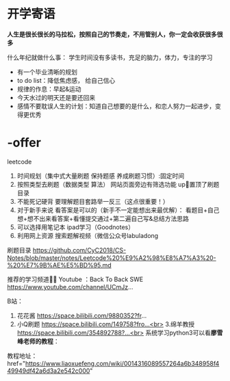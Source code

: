 # 开学寄语

**人生是很长很长的马拉松，按照自己的节奏走，不用管别人，你一定会收获很多很多**

什么年纪就做什么事：
学生时间没有多读书，充足的脑力，体力，专注的学习
- 有一个毕业清晰的规划
- to do list：降低焦虑感， 给自己信心
- 规律的作息：早起&运动
- 今天水过的明天还是要还回来
- 感情不要耽误人生的计划：知道自己想要的是什么，和恋人努力一起进步，变得更优秀

# -offer

leetcode

1. 时间规划（集中式大量刷题 保持题感 养成刷题习惯）:固定时间
2. 按照类型去刷题（数据类型 算法） 网站页面旁边有筛选功能 up🐷置顶了刷题目录
3. 不能死记硬背 要理解题目套路举一反三（这点很重要！）
4. 对于新手来说 看答案是可以的（新手不一定能想出来最优解）： 看题目+自己想+想不出来看答案+看懂提交通过+第二遍自己写&总结方法思路
5. 可以选择用笔记本 ipad学习（Goodnotes）
6. 利用网上资源 搜索题解视频（微信公众号labuladong

刷题目录
https://github.com/CyC2018/CS-Notes/blob/master/notes/Leetcode%20%E9%A2%98%E8%A7%A3%20-%20%E7%9B%AE%E5%BD%95.md

推荐的学习频道👍🏻
Youtube ：Back To Back SWE
https://www.youtube.com/channel/UCmJz...

B站：
1. 花花酱
https://space.bilibili.com/9880352?fr...
2. 小Q刷题
https://space.bilibili.com/149758?fro...<br>
3.绵羊教授
https://space.bilibili.com/354892788?...<br>
系统学习python3可以看<strong>廖雪峰老师的教程</strong>：</li></ol><p>教程地址：
  href="https://www.liaoxuefeng.com/wiki/0014316089557264a6b348958f449949df42a6d3a2e542c000"
